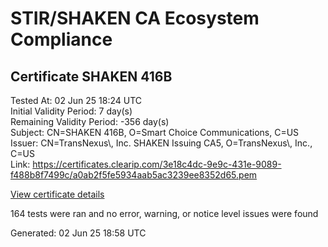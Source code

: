 # STIR/SHAKEN CA Ecosystem Compliance

## Certificate SHAKEN 416B

Tested At: 02 Jun 25 18:24 UTC\
Initial Validity Period: 7 day(s)\
Remaining Validity Period: -356 day(s)\
Subject: CN=SHAKEN 416B, O=Smart Choice Communications, C=US\
Issuer: CN=TransNexus\\, Inc. SHAKEN Issuing CA5, O=TransNexus\\, Inc., C=US\
Link: https://certificates.clearip.com/3e18c4dc-9e9c-431e-9089-f488b8f7499c/a0ab2f5fe5934aab5ac3239ee8352d65.pem

[View certificate details](https://x509.io/?cert=MIIC2zCCAoGgAwIBAgIQbX%2BsXsRx%2BsBaAEGFJv61sTAKBggqhkjOPQQDAjBWMQswCQYDVQQGEwJVUzEZMBcGA1UEChMQVHJhbnNOZXh1cywgSW5jLjEsMCoGA1UEAxMjVHJhbnNOZXh1cywgSW5jLiBTSEFLRU4gSXNzdWluZyBDQTUwHhcNMjQwNjA0MTgxMzQwWhcNMjQwNjExMTgxMzM5WjBJMQswCQYDVQQGEwJVUzEkMCIGA1UEChMbU21hcnQgQ2hvaWNlIENvbW11bmljYXRpb25zMRQwEgYDVQQDEwtTSEFLRU4gNDE2QjBZMBMGByqGSM49AgEGCCqGSM49AwEHA0IABLM99wJHsikxXsvObPkkUAFPxXqWCl8mhXhtpBwK5%2Fq71r%2FTL2nLi40nFno1xkNe8HFyEGZOdiIEhrwCeU2HUJ%2BjggE8MIIBODAMBgNVHRMBAf8EAjAAMA4GA1UdDwEB%2FwQEAwIHgDAdBgNVHQ4EFgQUSdiQawXDJtgHmFFM002YlT3dCeUwHwYDVR0jBBgwFoAU2gCzh%2FiCP7%2B6IqJkY7X2L8yOdcowFwYDVR0gBBAwDjAMBgpghkgBhv8JAQEEMIGmBgNVHR8EgZ4wgZswgZigOqA4hjZodHRwczovL2F1dGhlbnRpY2F0ZS1hcGkuaWNvbmVjdGl2LmNvbS9kb3dubG9hZC92MS9jcmyiWqRYMFYxFDASBgNVBAcMC0JyaWRnZXdhdGVyMQswCQYDVQQIDAJOSjETMBEGA1UEAwwKU1RJLVBBIENSTDELMAkGA1UEBhMCVVMxDzANBgNVBAoMBlNUSS1QQTAWBggrBgEFBQcBGgQKMAigBhYENDE2QjAKBggqhkjOPQQDAgNIADBFAiEArVNR5v2O%2BvQIdY0wxR9GLTnmSjSA6%2BNnFRAy4%2FLeQdwCIBAJuJC3UzQBnZfVAkueLKoFP%2B3YspKhsF81en9Jkwwl)

164 tests were ran and no error, warning, or notice level issues were found


Generated: 02 Jun 25 18:58 UTC